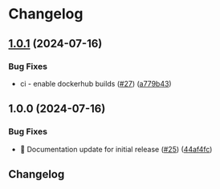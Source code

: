 # Changelog

## [1.0.1](https://github.com/martinadamsUL/netlog-viewer/compare/v1.0.0...v1.0.1) (2024-07-16)

### Bug Fixes

- ci - enable dockerhub builds ([#27](https://github.com/martinadamsUL/netlog-viewer/issues/27)) ([a779b43](https://github.com/martinadamsUL/netlog-viewer/commit/a779b431af10a60e36224d6ec590da85d4f4df76))

## 1.0.0 (2024-07-16)

### Bug Fixes

- :memo: Documentation update for initial release ([#25](https://github.com/martinadamsUL/netlog-viewer/issues/25)) ([44af4fc](https://github.com/martinadamsUL/netlog-viewer/commit/44af4fc3537a0f3ce350744f262bd1827c03cd88))

## Changelog
